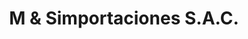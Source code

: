 ---
title: "M & Simportaciones S.A.C."
url: /lima/m-y-simportaciones-s-a-c/
shop: piezas de automóviles
---